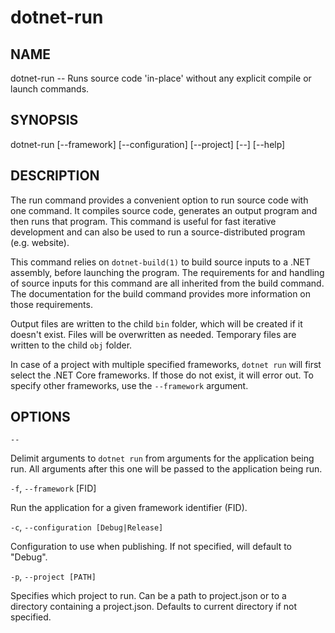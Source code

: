 dotnet-run
==========

## NAME 

dotnet-run -- Runs source code 'in-place' without any explicit compile or launch commands.

## SYNOPSIS

dotnet-run [--framework] [--configuration]
    [--project] [--] [--help]

## DESCRIPTION
The run command provides a convenient option to run source code with one command. It compiles source code, generates an 
output program and then runs that program. This command is useful for fast iterative development and can also be used 
to run a source-distributed program (e.g. website).

This command relies on `dotnet-build(1)` to build source inputs to a .NET assembly, before launching the program. 
The requirements for and handling of source inputs for this command are all inherited from the build command. 
The documentation for the build command provides more information on those requirements.

Output files are written to the child `bin` folder, which will be created if it doesn't exist. 
Files will be overwritten as needed. Temporary files are written to the child `obj` folder.  

In case of a project with multiple specified frameworks, `dotnet run` will first select the .NET Core frameworks. If 
those do not exist, it will error out. To specify other frameworks, use the `--framework` argument. 

## OPTIONS

`--`

Delimit arguments to `dotnet run` from arguments for the application being run. All arguments after this one will be passed to
the application being run. 

`-f`, `--framework` [FID]

Run the application for a given framework identifier (FID). 

`-c`, `--configuration [Debug|Release]`

Configuration to use when publishing. If not specified, will default to "Debug".

`-p`, `--project [PATH]`

Specifies which project to run. Can be a path to project.json or to a directory containing a project.json. Defaults to
current directory if not specified. 

